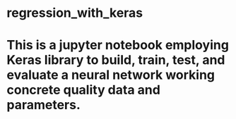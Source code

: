 # regression_with_keras
# This is a jupyter notebook employing Keras library to build, train, test, and evaluate a neural network working concrete quality data and parameters.
